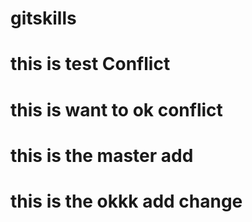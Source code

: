 # gitskills
# this is test Conflict
# this is want to ok conflict
# this is the master add
# this is the okkk add change
